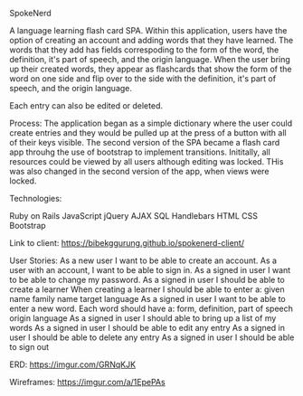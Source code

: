SpokeNerd

A language learning flash card SPA. Within this application, users have the option of creating an account and adding words that they have learned. The words that they add has fields correspoding to the form of the word, the definition, it's part of speech, and the origin language.
When the user bring up their created words, they appear as flashcards that show the form of the word
on one side and flip over to the side with the definition, it's part of speech, and the origin language.

Each entry can also be edited or deleted.

Process:
The application began as a simple dictionary where the user could create entries and they would be pulled up at the press of a button with all of their keys visible. The second version of the SPA
became a flash card app throuhg the use of bootstrap to implement transitions. Inititally, all resources could be viewed by all users although editing was locked. THis was also changed in the second version of the app, when views were locked. 

Technologies:

Ruby on Rails
JavaScript
jQuery
AJAX
SQL
Handlebars
HTML
CSS
Bootstrap

Link to client: https://bibekggurung.github.io/spokenerd-client/

User Stories:
As a new user I want to be able to create an account.
As a user with an account, I want to be able to sign in.
As a signed in user I want to be able to change my password.
As a signed in user I should be able to create a learner
	When creating a learner I should be able to enter a:
	given name
	family name
	target language
As a signed in user I want to be able to enter a new word.
	Each word should have a:
	form,
	definition,
	part of speech
	origin language
As a signed in user I should able to bring up a list of my words
As a signed in user I should be able to edit any entry
As a signed in user I should be able to delete any entry
As a signed in user I should be able to sign out

ERD: https://imgur.com/GRNqKJK

Wireframes: https://imgur.com/a/1EpePAs
